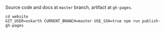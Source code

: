 Source code and docs at `master` branch, artifact at `gh-pages`.

```
cd website
GIT_USER=oskarth CURRENT_BRANCH=master USE_SSH=true npm run publish-gh-pages
```
